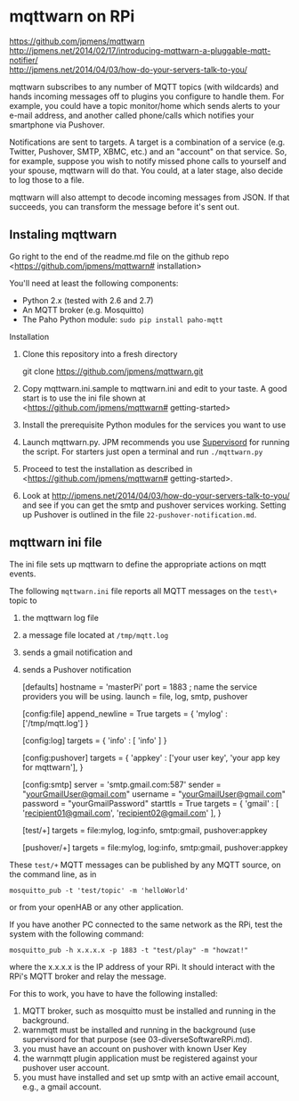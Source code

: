 # mqttwarn on RPi

<https://github.com/jpmens/mqttwarn>   
<http://jpmens.net/2014/02/17/introducing-mqttwarn-a-pluggable-mqtt-notifier/>  
<http://jpmens.net/2014/04/03/how-do-your-servers-talk-to-you/>  


mqttwarn subscribes to any number of MQTT topics (with wildcards) and hands incoming messages off to plugins you configure to handle them. For example, you could have a topic monitor/home which sends alerts to your e-mail address, and another called phone/calls which notifies your smartphone via Pushover.

Notifications are sent to targets. A target is a combination of a service (e.g. Twitter, Pushover, SMTP, XBMC, etc.) and an "account" on that service. So, for example, suppose you wish to notify missed phone calls to yourself and your spouse, mqttwarn will do that. You could, at a later stage, also decide to log those to a file.

mqttwarn will also attempt to decode incoming messages from JSON. If that succeeds, you can transform the message before it's sent out. 

## Instaling mqttwarn

Go right to the end of the readme.md file on the github repo  
<https://github.com/jpmens/mqttwarn# installation> 

You'll need at least the following components:

- Python 2.x (tested with 2.6 and 2.7)
- An MQTT broker (e.g. Mosquitto)
- The Paho Python module: `sudo pip install paho-mqtt`

Installation

1. Clone this repository into a fresh directory 

	git clone https://github.com/jpmens/mqttwarn.git
	
2. Copy mqttwarn.ini.sample to mqttwarn.ini and edit to your taste. A good start is to use the ini file shown at <https://github.com/jpmens/mqttwarn# getting-started>

3. Install the prerequisite Python modules for the services you want to use

4. Launch mqttwarn.py. JPM recommends you use [Supervisord](http://supervisord.org/) for running the script.  For starters just open a terminal and run `./mqttwarn.py`

5. Proceed to test the installation as described in <https://github.com/jpmens/mqttwarn# getting-started>.  

6. Look at <http://jpmens.net/2014/04/03/how-do-your-servers-talk-to-you/> and see if you can get the smtp and pushover services working.
Setting up Pushover is outlined in the file `22-pushover-notification.md`.


## mqttwarn ini file

The ini file sets up mqttwarn to define the appropriate actions on mqtt events.

The following `mqttwarn.ini` file reports all MQTT messages on the `test\+` topic to
1. the mqttwarn log file
2. a message file located at `/tmp/mqtt.log`
3. sends a gmail notification and 
4. sends a Pushover notification

	[defaults]
	hostname  = 'masterPi'
	port      = 1883
	; name the service providers you will be using.
	launch   = file, log, smtp, pushover

	[config:file]
	append_newline = True
	targets = {
		'mylog'     : ['/tmp/mqtt.log']
		}

	[config:log]
	targets = {
		'info'   : [ 'info' ]
	  }

	[config:pushover]
	targets = {
		'appkey'      : ['your user key', 'your app key for mqttwarn'],
	  }

	[config:smtp]
	server  =  'smtp.gmail.com:587'
	sender  =  "yourGmailUser@gmail.com"
	username  =  "yourGmailUser@gmail.com"
	password  =  "yourGmailPassword"
	starttls  =  True
	targets = {
		'gmail'     : [ 'recipient01@gmail.com', 'recipient02@gmail.com' ],
		}

	[test/+]
	targets = file:mylog, log:info, smtp:gmail, pushover:appkey

    [pushover/+]
    targets = file:mylog, log:info, smtp:gmail, pushover:appkey

    
These `test/+` MQTT messages can be published by any MQTT source, on the command line, as in 

	mosquitto_pub -t 'test/topic' -m 'helloWorld'
	
or from your openHAB or any other application.

If you have another PC connected to the same network as the RPi, test the system with the following command:

	mosquitto_pub -h x.x.x.x -p 1883 -t "test/play" -m "howzat!"

where the x.x.x.x is the IP address of your RPi.  It should interact with the RPi's MQTT broker and relay the message.


For this to work, you have to have the following installed:

1. MQTT broker, such as mosquitto must be installed and running in the background.
2. warnmqtt must be installed and running in the background (use supervisord for that purpose (see 03-diverseSoftwareRPi.md).
3. you must have an account on pushover with known User Key
4. the warnmqtt plugin application must be registered against your pushover user account.
5. you must have installed and set up smtp with an active email account, e.g., a gmail account.








